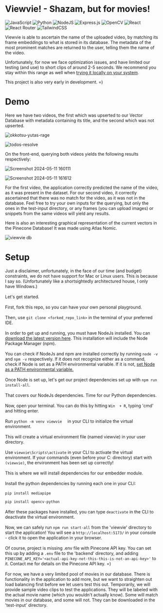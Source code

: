 # Viewvie! - Shazam, but for movies!

![JavaScript](https://img.shields.io/badge/javascript-%23323330.svg?style=for-the-badge&logo=javascript&logoColor=%23F7DF1E)
![Python](https://img.shields.io/badge/python-3670A0?style=for-the-badge&logo=python&logoColor=ffdd54)
![NodeJS](https://img.shields.io/badge/node.js-6DA55F?style=for-the-badge&logo=node.js&logoColor=white)
![Express.js](https://img.shields.io/badge/express.js-%23404d59.svg?style=for-the-badge&logo=express&logoColor=%2361DAFB)
![OpenCV](https://img.shields.io/badge/opencv-%23white.svg?style=for-the-badge&logo=opencv&logoColor=white)
![React](https://img.shields.io/badge/react-%2320232a.svg?style=for-the-badge&logo=react&logoColor=%2361DAFB)
![React Router](https://img.shields.io/badge/React_Router-CA4245?style=for-the-badge&logo=react-router&logoColor=white)
![TailwindCSS](https://img.shields.io/badge/tailwindcss-%2338B2AC.svg?style=for-the-badge&logo=tailwind-css&logoColor=white)


Viewvie is able to ascertain the name of the uploaded video, by matching its frame embeddings to what is stored in its database. The metadata of the most prominent matches are returned to the user, telling them the name of the video.

Unfortunately, for now we face optimization issues, and have limited our testing (and use) to short clips of around 2-5 seconds. We recommend you stay within this range as well when [trying it locally on your system](#setup). 

This project is also very early in development. =)

# Demo

Here we have two videos, the first which was upserted to our Vector Database with metadata containing its title, and the second which was not upserted.

![okkotsu-yutas-rage](https://github.com/darrylnurse/viewvie/assets/126132293/fe455c36-1816-44b9-b99b-247d6507c4eb)

![todos-resolve](https://github.com/darrylnurse/viewvie/assets/126132293/fca98434-2d56-4275-960f-ac6db84d0ca4)

On the front-end, querying both videos yields the following results respectively: 

![Screenshot 2024-05-11 160111](https://github.com/darrylnurse/viewvie/assets/126132293/3668ba9d-ac4f-44ba-bbef-9b6bdd9d4911)

![Screenshot 2024-05-11 161612](https://github.com/darrylnurse/viewvie/assets/126132293/d3fe62d2-f10c-4b7e-9dca-43c075d010f5)

For the first video, the application correctly predicted the name of the video, as it was present in the dataset. For our second video, it correctly ascertained that there was no match for the video, as it was not in the database. Feel free to try your own inputs for the querying, but only the ones in the test-input directory, or any frames (you can upload images) or snippets from the same videos will yield any results.

Here is also an interesting graphical representation of the current vectors in the Pinecone Database! It was made using Atlas Nomic.

![viewvie db](https://github.com/darrylnurse/viewvie/assets/126132293/b804287c-8b7d-4354-a243-cffe5968183e)

# Setup

Just a disclaimer, unfortunately, in the face of our time (and budget) constraints, we do not have support for Mac or Linux users. This is because I say so. (Unfortunately like a shortsightedly architectured house, I only have Windows.)
<br/><br/>
Let's get started.
<br/><br/>
First, fork this repo, so you can have your own personal playground.
<br/><br/>
Then, use ```git clone <forked_repo_link>``` in the terminal of your preferred IDE.
<br/><br/>
In order to get up and running, you must have NodeJs installed. You can [download the latest version here](https://nodejs.org/en/download). This installation will include the Node Package Manager (npm).
<br/><br/>
You can check if NodeJs and npm are installed correctly by running ```node -v``` and ```npm -v``` respectively. If it does not recognize either as a command, check if Node is set as a PATH environmental variable. If it is not, [set Node as a PATH environmental variable.](https://www.architectryan.com/2018/03/17/add-to-the-path-on-windows-10/)
<br/><br/>
Once Node is set up, let's get our project dependencies set up with ```npm run install-all```.
<br/><br/>
That covers our NodeJs dependencies. Time for our Python dependencies.
<br/><br/>
Now, open your terminal. You can do this by hitting ```Win  + R```, typing 'cmd' and hitting enter.
<br/><br/>
Run ```python -m venv viewvie  ``` in your CLI to initialize the virtual environment.
<br/><br/>
This will create a virtual environment file (named viewvie) in your user directory.
<br/><br/>
Use ```viewvie\Scripts\activate``` in your CLI to activate the virtual environment. If your commands (even before your C: directory) start with ```(viewvie)```, the environment has been set up correctly!
<br/><br/>
This is where we will install dependencies for our embedder module.
<br/><br/>
Install the python dependencies by running each one in your CLI:
<br/><br/>
```pip install mediapipe```

```pip install opencv-python```
<br/><br/>
After these packages have installed, you can type ```deactivate``` in the CLI to deactivate the virtual environment.
<br/><br/>
Now, we can safely run ```npm run start-all``` from the 'viewvie' directory to start the application! You will see a ```http://localhost:5173/``` in your console - click it to open the application in your browser.
<br/><br/>
Of course, project is missing .env file with Pinecone API key. You can set this up by adding a ```.env``` file to the 'backend' directory, and adding ```PINECONE_API_KEY='<actual-api-key-not-this-this-is-not-an-api-key>'``` to it. Contact me for details on the Pinecone API key. =)
<br/><br/>
For now, we have a very limited pool of movies in our database. There is functionality in the application to add more, but we want to straighten out load balancing first before we let users test this out. Temporarily, we will provide sample video clips to test the applications. They will be labeled with the actual movie name (which you wouldn't actually know). Some will match movies in our database, and some will not. They can be downloaded in the 'test-input' directory.

